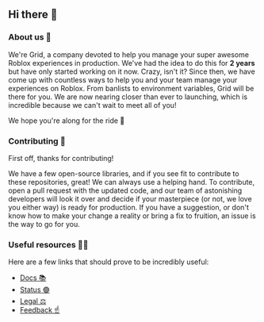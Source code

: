 ## Hi there 👋

### About us 🙋‍
We're Grid, a company devoted to help you manage your super awesome Roblox experiences in production. We've had the idea to do this for **2 years** but have only started working on it now. Crazy, isn't it? Since then, we have come up with countless ways to help you and your team manage your experiences on Roblox. From banlists to environment variables, Grid will be there for you. We are now nearing closer than ever to launching, which is incredible because we can't wait to meet all of you!

We hope you're along for the ride 🚀

### Contributing 🌈
First off, thanks for contributing!

We have a few open-source libraries, and if you see fit to contribute to these repositories, great! We can always use a helping hand. To contribute, open a pull request with the updated code, and our team of astonishing developers will look it over and decide if your masterpiece (or not, we love you either way) is ready for production. If you have a suggestion, or don't know how to make your change a reality or bring a fix to fruition, an issue is the way to go for you.

### Useful resources 👩‍💻

Here are a few links that should prove to be incredibly useful:
- [Docs 📚](https://docs.gridapp.tech) 
- [Status 🟢](https://grid.instatus.com)
- [Legal ⚖️](https://legal.gridapp.tech)
- [Feedback ☝️](https://grid.hellonext.co)



<!--

**Here are some ideas to get you started:**

🙋‍♀️ A short introduction - what is your organization all about?
🌈 Contribution guidelines - how can the community get involved?
👩‍💻 Useful resources - where can the community find your docs? Is there anything else the community should know?
🍿 Fun facts - what does your team eat for breakfast?
🧙 Remember, you can do mighty things with the power of [Markdown](https://docs.github.com/github/writing-on-github/getting-started-with-writing-and-formatting-on-github/basic-writing-and-formatting-syntax)
-->
